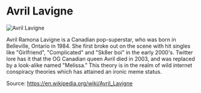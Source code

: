 # Avril Lavigne

![Avril Lavigne](https://en.wikipedia.org/wiki/Avril_Lavigne#/media/File:Avril_Lavigne_@_Grammy_Museum_09_05_2019_(49311430057).jpg)

Avril Ramona Lavigne is a Canadian pop-superstar, who was born in Belleville, Ontario in 1984. She first broke out on the scene with hit singles like "Girlfriend", "Complicated" and "Sk8er boi" in the early 2000's. Twitter lore has it that the OG Canadian queen Avril died in 2003, and was replaced by a look-alike named "Melissa." This theory is in the realm of wild internet conspiracy theories which has attained an ironic meme status. 

Source: https://en.wikipedia.org/wiki/Avril_Lavigne 

